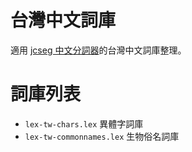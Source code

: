# 台灣中文詞庫

適用 [jcseg 中文分詞器](http://code.google.com/p/jcseg/)的台灣中文詞庫整理。

# 詞庫列表
* <code>lex-tw-chars.lex</code> 異體字詞庫
* <code>lex-tw-commonnames.lex</code> 生物俗名詞庫
